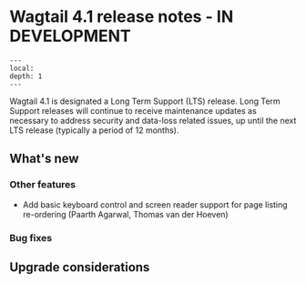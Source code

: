 # Wagtail 4.1 release notes - IN DEVELOPMENT

```{contents}
---
local:
depth: 1
---
```

Wagtail 4.1 is designated a Long Term Support (LTS) release. Long Term Support releases will continue to receive maintenance updates as necessary to address security and data-loss related issues, up until the next LTS release (typically a period of 12 months).

## What's new

### Other features

 * Add basic keyboard control and screen reader support for page listing re-ordering (Paarth Agarwal, Thomas van der Hoeven)


### Bug fixes


## Upgrade considerations

